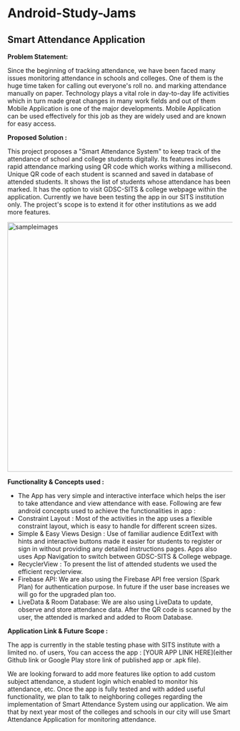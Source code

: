 # Android-Study-Jams

## Smart Attendance Application

<b> Problem Statement: </b>

Since the beginning of tracking attendance, we have been faced many issues monitoring attendance in schools and colleges. One of them is the  huge time taken for calling out everyone's roll no. and marking attendance manually on paper. 
Technology plays a vital role in day-to-day life activities which in turn made great changes in many work fields and out of them Mobile Application is one of the major developments. Mobile Application can be used effectively for this job as they are widely used and are known for easy access.

<b> Proposed Solution : </b>

This project proposes a "Smart Attendance System" to keep track of the attendance of school and college students digitally. Its features includes rapid attendance marking using QR code which works withing a millisecond. Unique QR code of each student is scanned and saved in database of attended students. It shows the list of students whose attendance has been marked. It has the option to visit GDSC-SITS & college webpage within the application. Currently we have been testing the app in our SITS institution only. The project's scope is to extend it for other institutions as we add more features.

<img width="559" alt="sampleimages" src="https://raw.githubusercontent.com/vinaytiparadi/Android-Study-Jams-Submission-Test/main/Screenshots.jpg">

<b> Functionality & Concepts used : </b>

- The App has very simple and interactive interface which helps the iser to take attendance and view attendance with ease. Following are few android concepts used to achieve the functionalities in app :
- Constraint Layout : Most of the activities in the app uses a flexible constraint layout, which is easy to handle for different screen sizes.
- Simple & Easy Views Design : Use of familiar audience EditText with hints and interactive buttons made it easier for students to register or sign in without providing any detailed instructions pages. Apps also uses App Navigation to switch between GDSC-SITS & College webpage.
- RecyclerView : To present the list of attended students we used the efficient recyclerview. 
- Firebase API: We are also using the Firebase API free version (Spark Plan) for authentication purpose. In future if the user base increases we will go for the upgraded plan too.
- LiveData & Room Database: We are also using LiveData to update, observe and store attendance data. After the QR code is scanned by the user, the attended is marked and added to Room Database.

<b> Application Link & Future Scope : </b>

The app is currently in the stable testing phase with SITS institute with a limited no. of users, You can access the app : [YOUR APP LINK HERE](either Github link or Google Play store link of published app or .apk file).

We are looking forward to add more features like option to add custom subject attendance, a student login which enabled to monitor his attendance, etc.
Once the app is fully tested and with added useful functionality, we plan to talk to neighboring colleges regarding the implementation of Smart Attendance System using our application. We aim that by next year most of the colleges and schools in our city will use Smart Attendance Application for monitoring attendance.
